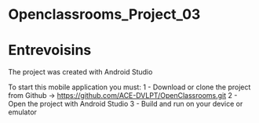 # Openclassrooms_Project_03

# Entrevoisins

The project was created with Android Studio

To start this mobile application you must:
1 - Download or clone the project from Github -> https://github.com/ACE-DVLPT/OpenClassrooms.git
2 - Open the project with Android Studio
3 - Build and run on your device or emulator
